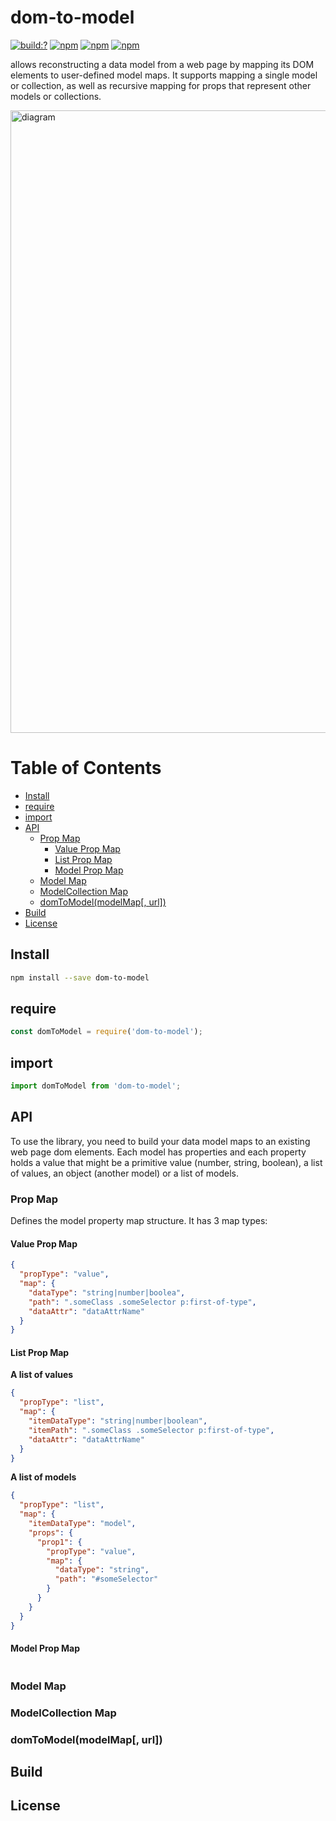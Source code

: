 # dom-to-model

[![build:?](https://travis-ci.org/node-work/dom-to-model.svg?branch=master)](https://travis-ci.org/node-work/dom-to-model) [![npm](https://img.shields.io/badge/node-%3E=%2010.0-blue.svg)](https://www.npmjs.com/package/dom-to-model) [![npm](https://img.shields.io/npm/v/dom-to-model.svg)](https://www.npmjs.com/package/dom-to-model) [![npm](https://img.shields.io/npm/dm/dom-to-model.svg)](https://www.npmjs.com/package/dom-to-model)

allows reconstructing a data model from a web page by mapping its DOM elements to user-defined model maps. It supports mapping a single model or collection, as well as recursive mapping for props that represent other models or collections.

<img width="996" alt="diagram" src="https://user-images.githubusercontent.com/6517308/82834887-041d6e80-9e88-11ea-9c05-6f9564a40b65.png">

# Table of Contents
* [Install](#install)
* [require](#require)
* [import](#import)
* [API](#api)
  * [Prop Map](#prop-map)
    * [Value Prop Map](#value-prop-map)
    * [List Prop Map](#list-prop-map)
    * [Model Prop Map](#model-prop-map)
  * [Model Map](#model-map)
  * [ModelCollection Map](#modelcollection-map)
  * [domToModel(modelMap[, url])](#domtomodelmodelmap-url)
 * [Build](#build)
 * [License](#license)

## Install
```sh
npm install --save dom-to-model
```

## require
```js
const domToModel = require('dom-to-model');
```

## import
```js
import domToModel from 'dom-to-model';
```

## API
To use the library, you need to build your data model maps to an existing web page dom elements. Each model has properties and each property holds a value that might be a primitive value (number, string, boolean), a list of values, an object (another model) or a list of models.

### Prop Map
Defines the model property map structure. It has 3 map types:

#### Value Prop Map

```json
{
  "propType": "value",
  "map": {
    "dataType": "string|number|boolea",
    "path": ".someClass .someSelector p:first-of-type",
    "dataAttr": "dataAttrName"
  }
}
```

#### List Prop Map

**A list of values**

```json
{
  "propType": "list",
  "map": {
    "itemDataType": "string|number|boolean",
    "itemPath": ".someClass .someSelector p:first-of-type",
    "dataAttr": "dataAttrName"
  }
}
```

**A list of models**

```json
{
  "propType": "list",
  "map": {
    "itemDataType": "model",
    "props": {
      "prop1": {
        "propType": "value",
        "map": {
          "dataType": "string",
          "path": "#someSelector"
        }
      }
    }
  }
}
```

#### Model Prop Map
```json

```

### Model Map

### ModelCollection Map

### domToModel(modelMap[, url])

## Build

## License

